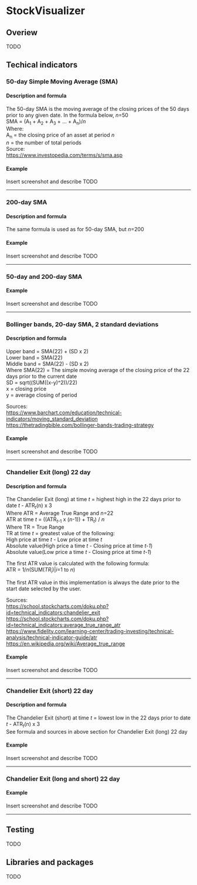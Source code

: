 # StockVisualizer
## Overiew
TODO

## Techical indicators
### 50-day Simple Moving Average (SMA)
#### Description and formula
The 50-day SMA is the moving average of the closing prices of the 50 days prior to any given date. In the formula below, *n*=50 <br />
SMA = (A<sub>1</sub> + A<sub>2</sub> + A<sub>3</sub> + ... + A<sub>n</sub>)/*n* <br />
Where: <br />
A<sub>n</sub> = the closing price of an asset at period *n* <br />
*n* = the number of total periods <br />
Source: <br />
https://www.investopedia.com/terms/s/sma.asp
#### Example
Insert screenshot and describe TODO

---

### 200-day SMA
#### Description and formula
The same formula is used as for 50-day SMA, but *n*=200 <br />
#### Example
Insert screenshot and describe TODO

---

### 50-day and 200-day SMA
#### Example
Insert screenshot and describe TODO

---

### Bollinger bands, 20-day SMA, 2 standard deviations
#### Description and formula
Upper band = SMA(22) + (SD x 2) <br />
Lower band = SMA(22) <br />
Middle band = SMA(22) - (SD x 2) <br />
Where SMA(22) = The simple moving average of the closing price of the 22 days prior to the current date <br />
SD = sqrt((SUM((x-y)^2))/22) <br />
x = closing price <br />
y = average closing of period <br />

Sources: <br />
https://www.barchart.com/education/technical-indicators/moving_standard_deviation <br />
https://thetradingbible.com/bollinger-bands-trading-strategy <br />
#### Example
Insert screenshot and describe TODO

---

### Chandelier Exit (long) 22 day
#### Description and formula
The Chandelier Exit (long) at time *t* = highest high in the 22 days prior to date *t* - ATR<sub>*t*</sub>(n) x 3 <br />
Where ATR = Average True Range and *n*=22<br />
ATR at time *t* = ((ATR<sub>*t*-1</sub> x (*n*-1)) + TR<sub>*t*</sub>) / *n* <br />
Where TR = True Range <br />
TR at time *t* = greatest value of the following: <br />
High price at time *t* - Low price at time *t* <br />
Absolute value(High price a time *t* - Closing price at time *t-1*) <br />
Absolute value(Low price a time *t* - Closing price at time *t-1*) <br />

The first ATR value is calculated with the following formula: <br />
ATR = 1/*n*(SUM(*TR*<sub>*i*</sub>)|*i*=1 to *n*) <br />

The first ATR value in this implementation is always the date prior to the start date selected by the user.

Sources: <br />
https://school.stockcharts.com/doku.php?id=technical_indicators:chandelier_exit <br />
https://school.stockcharts.com/doku.php?id=technical_indicators:average_true_range_atr <br />
https://www.fidelity.com/learning-center/trading-investing/technical-analysis/technical-indicator-guide/atr <br />
https://en.wikipedia.org/wiki/Average_true_range <br />
#### Example
Insert screenshot and describe TODO

---

### Chandelier Exit (short) 22 day
#### Description and formula
The Chandelier Exit (short) at time *t* = lowest low in the 22 days prior to date *t* - ATR<sub>*t*</sub>(n) x 3 <br />
See formula and sources in above section for Chandelier Exit (long) 22 day 
#### Example
Insert screenshot and describe TODO

---

### Chandelier Exit (long and short) 22 day
#### Example
Insert screenshot and describe TODO

---

## Testing
TODO

## Libraries and packages
TODO
